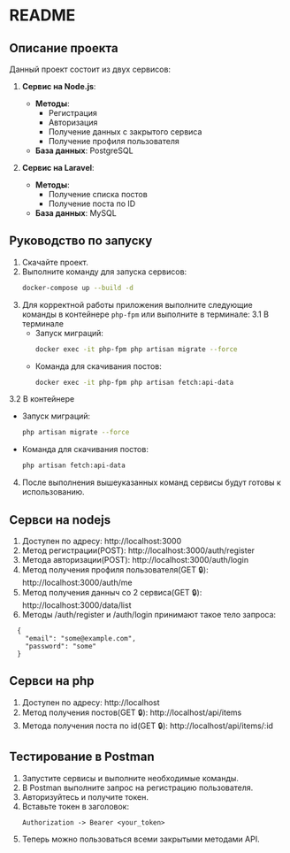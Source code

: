 # README

## Описание проекта

Данный проект состоит из двух сервисов:

1. **Сервис на Node.js**:

   - **Методы**:
     - Регистрация
     - Авторизация
     - Получение данных с закрытого сервиса
     - Получение профиля пользователя
   - **База данных**: PostgreSQL

2. **Сервис на Laravel**:

   - **Методы**:
     - Получение списка постов
     - Получение поста по ID
   - **База данных**: MySQL

## Руководство по запуску

1. Скачайте проект.
2. Выполните команду для запуска сервисов:
   ```sh
   docker-compose up --build -d
   ```
3. Для корректной работы приложения выполните следующие команды в контейнере `php-fpm` или выполните в терминале:
3.1 В терминале
   - Запуск миграций:
     ```sh
     docker exec -it php-fpm php artisan migrate --force
     ```
   - Команда для скачивания постов:
     ```sh
     docker exec -it php-fpm php artisan fetch:api-data
     ```

3.2 В контейнере
   - Запуск миграций:
     ```sh
     php artisan migrate --force
     ```
   - Команда для скачивания постов:
     ```sh
     php artisan fetch:api-data
     ```
4. После выполнения вышеуказанных команд сервисы будут готовы к использованию.

## Сервси на nodejs

1. Доступен по адресу: http://localhost:3000 
2. Метод регистрации(POST): http://localhost:3000/auth/register
3. Метода авторизации(POST): http://localhost:3000/auth/login
4. Метод получения профиля пользователя(GET 🔒): http://localhost:3000/auth/me
5. Метод получения данныч со 2 сервиса(GET 🔒): http://localhost:3000/data/list
6. Методы /auth/register и /auth/login принимают такое тело запроса:
```
  {
    "email": "some@example.com",
    "password": "some"
  }
```

## Сервси на php

1. Доступен по адресу: http://localhost 
2. Метод получения постов(GET 🔒): http://localhost/api/items
3. Метода получения поста по id(GET 🔒): http://localhost/api/items/:id

## Тестирование в Postman

1. Запустите сервисы и выполните необходимые команды.
2. В Postman выполните запрос на регистрацию пользователя.
3. Авторизуйтесь и получите токен.
4. Вставьте токен в заголовок:
   ```
   Authorization -> Bearer <your_token>
   ```
5. Теперь можно пользоваться всеми закрытыми методами API.


